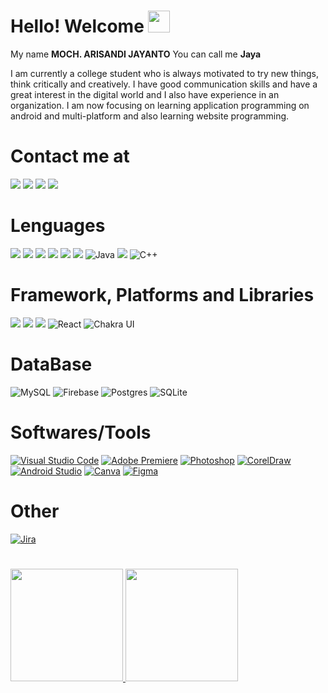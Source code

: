 # Hello! Welcome <img src="https://media.giphy.com/media/hvRJCLFzcasrR4ia7z/giphy.gif" width="35px">

My name **MOCH. ARISANDI JAYANTO** You can call me **Jaya**

I am currently a college student who is always motivated to try new things, think critically and creatively. I have good communication skills and have a great interest in the digital world and I also have experience in an organization. I am now focusing on learning application programming on android and multi-platform and also learning website programming.

# Contact me at
<a href="https://t.me/Jaya_mrj" target="_blank"><img src="https://img.shields.io/badge/Telegram-2CA5E0?style=for-the-badge&logo=telegram&logoColor=white"></a>
<a href="mailto:diajaya0@gmail.com" target="_blank"><img src="https://img.shields.io/badge/Gmail-D14836?style=for-the-badge&logo=gmail&logoColor=white"></a>
<a href="https://www.instagram.com/jaya_mrj/" target="_blank"><img src="https://img.shields.io/badge/Instagram-E4405F?style=for-the-badge&logo=instagram&logoColor=white"></a>
<a href="https://www.linkedin.com/in/moch-arisandi-jayanto-70a563179/" target="_blank"><img src="https://img.shields.io/badge/LinkedIn-%23563D7C?style=for-the-badge&logo=linkedin&logoColor=white"></a>

# Lenguages
<a><img src="https://img.shields.io/badge/Python%20-%233776AB.svg?&style=for-the-badge&logo=Python&logoColor=white"></a>
<a><img src="https://img.shields.io/badge/html5%20-%23E34F26.svg?&style=for-the-badge&logo=html5&logoColor=white"></a>
<a><img src="https://img.shields.io/badge/css%20-%231572B6.svg?&style=for-the-badge&logo=css3&logoColor=white"></a>
<a><img src="https://img.shields.io/badge/javascript%20-%23323330.svg?&style=for-the-badge&logo=javascript&logoColor=%23F7DF1E"></a>
<a><img src="https://img.shields.io/badge/php-%23777BB4.svg?&style=for-the-badge&logo=php&logoColor=white"></a>
<a><img src="https://img.shields.io/badge/dart-%230175C2.svg?&style=for-the-badge&logo=dart&logoColor=white"></a>
<a>![Java](https://img.shields.io/badge/java-%23ED8B00.svg?style=for-the-badge&logo=java&logoColor=white)</a>
<a><img src="https://img.shields.io/badge/Kotlin-E4405F?style=for-the-badge&logo=kotlin&logoColor=white"></a>
<a>![C++](https://img.shields.io/badge/c++-%2300599C.svg?style=for-the-badge&logo=c%2B%2B&logoColor=white)</a>

# Framework, Platforms and Libraries
<a><img src="https://img.shields.io/badge/laravel%20-%23FF2D20.svg?&style=for-the-badge&logo=laravel&logoColor=white"></a>
<a><img src="https://img.shields.io/badge/Flutter%20-%2302569B.svg?&style=for-the-badge&logo=Flutter&logoColor=white"></a>
<a><img src="https://img.shields.io/badge/bootstrap%20-%23563D7C.svg?&style=for-the-badge&logo=bootstrap&logoColor=white"></a>
<a>![React](https://img.shields.io/badge/react-%2320232a.svg?style=for-the-badge&logo=react&logoColor=%2361DAFB)</a>
<a>![Chakra UI](https://img.shields.io/badge/chakra%20Ui-%234ED1C5.svg?style=for-the-badge&logo=chakraui&logoColor=white)</a>

# DataBase
<a>![MySQL](https://img.shields.io/badge/mysql-%2300f.svg?style=for-the-badge&logo=mysql&logoColor=white)</a>
<a><img alt="Firebase" src="https://img.shields.io/badge/firebase%20-%23039BE5.svg?&style=for-the-badge&logo=firebase"></a>
<a><img alt="Postgres" src ="https://img.shields.io/badge/postgres-%23316192.svg?&style=for-the-badge&logo=postgresql&logoColor=white"></a>
<a>![SQLite](https://img.shields.io/badge/sqlite-%2307405e.svg?style=for-the-badge&logo=sqlite&logoColor=white)</a>

# Softwares/Tools

<a href="https://code.visualstudio.com/" target="_blank"><img alt="Visual Studio Code" src="https://img.shields.io/badge/VisualStudioCode-E4405F?style=for-the-badge&logo=visualstudiocode&logoColor=white"></a>
<a href="https://www.adobe.com/sea/products/premiere.html" target="_blank">![Adobe Premiere](https://img.shields.io/badge/Adobe%20Premiere-9999FF.svg?style=for-the-badge&logo=Adobe%20Premiere%20Pro&logoColor=white)</a> 
<a href="https://www.adobe.com/products/photoshop.html" target="_blank"> <img alt="Photoshop" src="https://img.shields.io/badge/AdobePhotoShop-%23563D7C?style=for-the-badge&logo=adobephotoshop&logoColor=white"></a>
<a href="https://www.coreldraw.com/en" target="_blank"> <img alt="CorelDraw" src="https://img.shields.io/badge/CorelDRAW-%23E34F26?style=for-the-badge&logo=corelDRAW&logoColor=white"></a>
<a href="https://developer.android.com/studio" target="_blank"> <img alt="Android Studio" src="https://img.shields.io/badge/AndroidStudio-%2302569B?style=for-the-badge&logo=androidstudio&logoColor=white"></a>
<a href="https://www.canva.com/" target="_blank"><img alt="Canva" src="https://img.shields.io/badge/Canva-E4405F?style=for-the-badge&logo=canva&logoColor=white"></a>
<a href="#">![Figma](https://img.shields.io/badge/figma-%23F24E1E.svg?style=for-the-badge&logo=figma&logoColor=white)</a>

# Other
<a href="#">![Jira](https://img.shields.io/badge/jira-%230A0FFF.svg?style=for-the-badge&logo=jira&logoColor=white)</a>

# 
<p align="left">
<a href="https://github.com/MochArisandiJayanto">
  <img height="180em" src="https://github-readme-stats-eight-theta.vercel.app/api?username=MochArisandiJayanto&show_icons=true&theme=algolia&include_all_commits=true&count_private=true"/>
  <img height="180em" src="https://github-readme-stats-eight-theta.vercel.app/api/top-langs/?username=MochArisandiJayanto&layout=compact&langs_count=8&theme=algolia"/>
</a>
</p>
<br />
<br />
<!--
**MochArisandiJayanto/MochArisandiJayanto** is a ✨ _special_ ✨ repository because its `README.md` (this file) appears on your GitHub profile.

Here are some ideas to get you started:

- 🔭 I’m currently working on ...
- 🌱 I’m currently learning ...
- 👯 I’m looking to collaborate on ...
- 🤔 I’m looking for help with ...
- 💬 Ask me about ...
- 📫 How to reach me: ...
- 😄 Pronouns: ...
- ⚡ Fun fact: ...
-->
